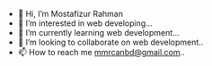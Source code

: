 - 👋 Hi, I’m Mostafizur Rahman
- 👀 I’m interested in web developing...
- 🌱 I’m currently learning web development...
- 💞️ I’m looking to collaborate on web development..
- 📫 How to reach me mmrcanbd@gmail.com..

<!---
mdmostaf/mdmostaf is a ✨ special ✨ repository because its `README.md` (this file) appears on your GitHub profile.
You can click the Preview link to take a look at your changes.
--->
